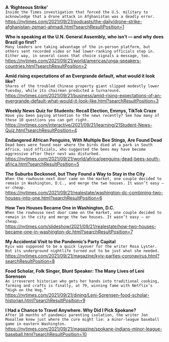 **A ‘Righteous Strike’**\
`Inside the Times investigation that forced the U.S. military to acknowledge that a drone attack in Afghanistan was a deadly error.`\
https://nytimes.com/2021/09/21/podcasts/the-daily/drone-strike-afghanistan-zemari-ahmadi.html?searchResultPosition=1

**Who is speaking at the U.N. General Assembly, who isn’t — and why does Brazil go first?**\
`Many leaders are taking advantage of the in-person platform, but others sent recorded video or had lower-ranking officials step in. Either way, in several cases that choice signals a message, too.`\
https://nytimes.com/2021/09/21/world/americas/unga-speakers-countries.html?searchResultPosition=2

**Amid rising expectations of an Evergrande default, what would it look like?**\
`Shares of the troubled Chinese property giant slipped modestly lower Tuesday, while its chairman predicted a turnaround.`\
https://nytimes.com/2021/09/21/business/amid-rising-expectations-of-an-evergrande-default-what-would-it-look-like.html?searchResultPosition=3

**Weekly News Quiz for Students: Recall Election, Emmys, TikTok Craze**\
`Have you been paying attention to the news recently? See how many of these 10 questions you can get right.`\
https://nytimes.com/interactive/2021/09/21/learning/21Student-News-Quiz.html?searchResultPosition=4

**Endangered African Penguins, With Multiple Bee Stings, Are Found Dead**\
`Dead bees were found near where the birds died at a park in South Africa, said officials, who suggested the bees may have become aggressive after their nest was disturbed.`\
https://nytimes.com/2021/09/21/world/africa/penguins-dead-bees-south-africa.html?searchResultPosition=5

**The Suburbs Beckoned, but They Found a Way to Stay in the City**\
`When the rowhouse next door came on the market, one couple decided to remain in Washington, D.C., and merge the two houses. It wasn’t easy — or cheap.`\
https://nytimes.com/2021/09/21/realestate/washington-dc-combining-two-houses-into-one.html?searchResultPosition=6

**How Two Houses Became One in Washington, D.C.**\
`When the rowhouse next door came on the market, one couple decided to remain in the city and merge the two houses. It wasn’t easy — or cheap.`\
https://nytimes.com/slideshow/2021/09/21/realestate/how-two-houses-became-one-in-washington-dc.html?searchResultPosition=7

**My Accidental Visit to the Pandemic’s Party Capital**\
`Kyiv was supposed to be a quick layover for the writer Rosa Lyster. But its underground nightlife turned out to be just what she needed.`\
https://nytimes.com/2021/09/21/magazine/kyiv-parties-coronavirus.html?searchResultPosition=8

**Food Scholar, Folk Singer, Blunt Speaker: The Many Lives of Leni Sorensen**\
`An irreverent historian who gets her hands into traditional cooking, farming and crafts is finally, at 79, winning fame with Netflix’s “High on the Hog.”`\
https://nytimes.com/2021/09/21/dining/Leni-Sorensen-food-scholar-historian.html?searchResultPosition=9

**I Had a Chance to Travel Anywhere. Why Did I Pick Spokane?**\
`After 18 months of pandemic parenting isolation, the writer Jon Mooallem knew just where the cure might lie: a minor-league baseball game in eastern Washington.`\
https://nytimes.com/2021/09/21/magazine/spokane-indians-minor-league-baseball.html?searchResultPosition=10

